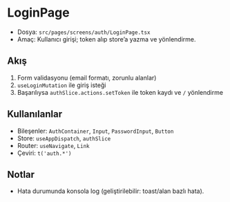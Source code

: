 # LoginPage

- Dosya: `src/pages/screens/auth/LoginPage.tsx`
- Amaç: Kullanıcı girişi; token alıp store’a yazma ve yönlendirme.

## Akış
1. Form validasyonu (email formatı, zorunlu alanlar)
2. `useLoginMutation` ile giriş isteği
3. Başarılıysa `authSlice.actions.setToken` ile token kaydı ve `/` yönlendirme

## Kullanılanlar
- Bileşenler: `AuthContainer`, `Input`, `PasswordInput`, `Button`
- Store: `useAppDispatch`, `authSlice`
- Router: `useNavigate`, `Link`
- Çeviri: `t('auth.*')`

## Notlar
- Hata durumunda konsola log (geliştirilebilir: toast/alan bazlı hata).
